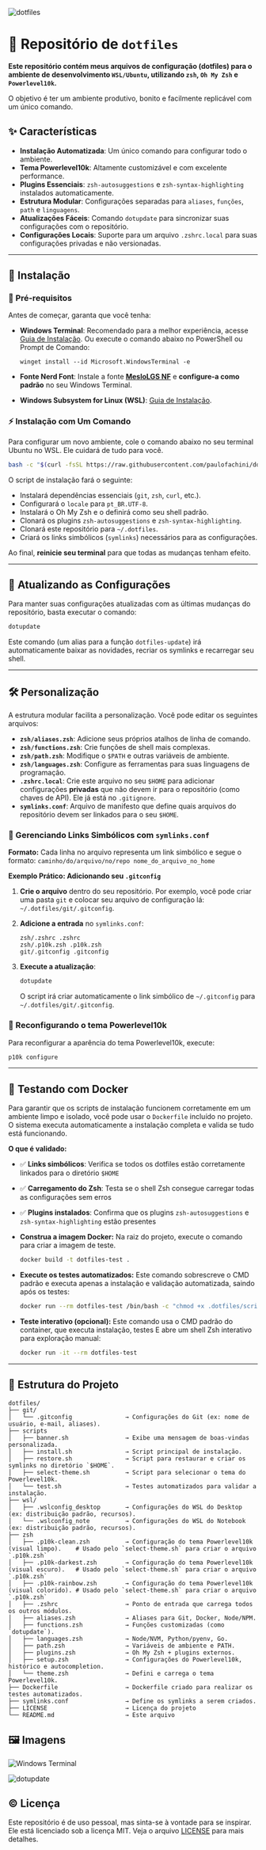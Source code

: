 ![dotfiles](images/banner-dotfiles.png)

# 🧰 Repositório de `dotfiles`

**Este repositório contém meus arquivos de configuração (dotfiles) para o ambiente de desenvolvimento `WSL/Ubuntu`, utilizando `zsh`, `Oh My Zsh` e `Powerlevel10k`.**

O objetivo é ter um ambiente produtivo, bonito e facilmente replicável com um único comando.

## ✨ Características

- **Instalação Automatizada**: Um único comando para configurar todo o ambiente.
- **Tema Powerlevel10k**: Altamente customizável e com excelente performance.
- **Plugins Essenciais**: `zsh-autosuggestions` e `zsh-syntax-highlighting` instalados automaticamente.
- **Estrutura Modular**: Configurações separadas para `aliases`, `funções`, `path` e `linguagens`.
- **Atualizações Fáceis**: Comando `dotupdate` para sincronizar suas configurações com o repositório.
- **Configurações Locais**: Suporte para um arquivo `.zshrc.local` para suas configurações privadas e não versionadas.

---

## 🚀 Instalação

### 📌 Pré-requisitos

Antes de começar, garanta que você tenha:

- **Windows Terminal**: Recomendado para a melhor experiência, acesse [Guia de Instalação](https://github.com/microsoft/terminal).
  Ou execute o comando abaixo no PowerShell ou Prompt de Comando:

  ```shell
  winget install --id Microsoft.WindowsTerminal -e
  ```

- **Fonte Nerd Font**: Instale a fonte **[MesloLGS NF](https://github.com/romkatv/powerlevel10k?tab=readme-ov-file#meslo-nerd-font-patched-for-powerlevel10k)** e **configure-a como padrão** no seu Windows Terminal.
- **Windows Subsystem for Linux (WSL)**: [Guia de Instalação](https://learn.microsoft.com/pt-br/windows/wsl/install).

### ⚡️ Instalação com Um Comando

Para configurar um novo ambiente, cole o comando abaixo no seu terminal Ubuntu no WSL. Ele cuidará de tudo para você.

```bash
bash -c "$(curl -fsSL https://raw.githubusercontent.com/paulofachini/dotfiles/main/scripts/install.sh)"
```

O script de instalação fará o seguinte:

- Instalará dependências essenciais (`git`, `zsh`, `curl`, etc.).
- Configurará o `locale` para `pt_BR.UTF-8`.
- Instalará o Oh My Zsh e o definirá como seu shell padrão.
- Clonará os plugins `zsh-autosuggestions` e `zsh-syntax-highlighting`.
- Clonará este repositório para `~/.dotfiles`.
- Criará os links simbólicos (`symlinks`) necessários para as configurações.

Ao final, **reinicie seu terminal** para que todas as mudanças tenham efeito.

---

## 🔄 Atualizando as Configurações

Para manter suas configurações atualizadas com as últimas mudanças do repositório, basta executar o comando:

```bash
dotupdate
```

Este comando (um alias para a função `dotfiles-update`) irá automaticamente baixar as novidades, recriar os symlinks e recarregar seu shell.

---

## 🛠️ Personalização

A estrutura modular facilita a personalização. Você pode editar os seguintes arquivos:

- **`zsh/aliases.zsh`**: Adicione seus próprios atalhos de linha de comando.
- **`zsh/functions.zsh`**: Crie funções de shell mais complexas.
- **`zsh/path.zsh`**: Modifique o `$PATH` e outras variáveis de ambiente.
- **`zsh/languages.zsh`**: Configure as ferramentas para suas linguagens de programação.
- **`.zshrc.local`**: Crie este arquivo no seu `$HOME` para adicionar configurações **privadas** que não devem ir para o repositório (como chaves de API). Ele já está no `.gitignore`.
- **`symlinks.conf`**: Arquivo de manifesto que define quais arquivos do repositório devem ser linkados para o seu `$HOME`.

### 🔗 Gerenciando Links Simbólicos com `symlinks.conf`

**Formato:**
Cada linha no arquivo representa um link simbólico e segue o formato:
`caminho/do/arquivo/no/repo nome_do_arquivo_no_home`

**Exemplo Prático: Adicionando seu `.gitconfig`**

1. **Crie o arquivo** dentro do seu repositório. Por exemplo, você pode criar uma pasta `git` e colocar seu arquivo de configuração lá: `~/.dotfiles/git/.gitconfig`.
2. **Adicione a entrada** no `symlinks.conf`:

   ```text
   zsh/.zshrc .zshrc
   zsh/.p10k.zsh .p10k.zsh
   git/.gitconfig .gitconfig
   ```

3. **Execute a atualização**:

   ```bash
   dotupdate
   ```

   O script irá criar automaticamente o link simbólico de `~/.gitconfig` para `~/.dotfiles/git/.gitconfig`.

### 🎨 Reconfigurando o tema Powerlevel10k

Para reconfigurar a aparência do tema Powerlevel10k, execute:

```bash
p10k configure
```

---

## 🧪 Testando com Docker

Para garantir que os scripts de instalação funcionem corretamente em um ambiente limpo e isolado, você pode usar o `Dockerfile` incluído no projeto. O sistema executa automaticamente a instalação completa e valida se tudo está funcionando.

**O que é validado:**

- ✅ **Links simbólicos**: Verifica se todos os dotfiles estão corretamente linkados para o diretório `$HOME`
- ✅ **Carregamento do Zsh**: Testa se o shell Zsh consegue carregar todas as configurações sem erros
- ✅ **Plugins instalados**: Confirma que os plugins `zsh-autosuggestions` e `zsh-syntax-highlighting` estão presentes

- **Construa a imagem Docker:**
  Na raiz do projeto, execute o comando para criar a imagem de teste.

  ```bash
  docker build -t dotfiles-test .
  ```

- **Execute os testes automatizados:**
  Este comando sobrescreve o CMD padrão e executa apenas a instalação e validação automatizada, saindo após os testes:

  ```bash
  docker run --rm dotfiles-test /bin/bash -c "chmod +x .dotfiles/scripts/install.sh .dotfiles/scripts/test.sh && .dotfiles/scripts/install.sh && .dotfiles/scripts/test.sh"
  ```

- **Teste interativo (opcional):**
  Este comando usa o CMD padrão do container, que executa instalação, testes E abre um shell Zsh interativo para exploração manual:

  ```bash
  docker run -it --rm dotfiles-test
  ```

---

## 📂 Estrutura do Projeto

```text
dotfiles/
├── git/
│   └── .gitconfig               → Configurações do Git (ex: nome de usuário, e-mail, aliases).
├── scripts
│   ├── banner.sh                → Exibe uma mensagem de boas-vindas personalizada.
│   ├── install.sh               → Script principal de instalação.
│   ├── restore.sh               → Script para restaurar e criar os symlinks no diretório `$HOME`.
│   ├── select-theme.sh          → Script para selecionar o tema do Powerlevel10k.
│   └── test.sh                  → Testes automatizados para validar a instalação.
├── wsl/
│   ├── .wslconfig_desktop       → Configurações do WSL do Desktop (ex: distribuição padrão, recursos).
│   └── .wslconfig_note          → Configurações do WSL do Notebook (ex: distribuição padrão, recursos).
├── zsh
│   ├── .p10k-clean.zsh          → Configuração do tema Powerlevel10k (visual limpo).    # Usado pelo `select-theme.sh` para criar o arquivo `.p10k.zsh`
│   ├── .p10k-darkest.zsh        → Configuração do tema Powerlevel10k (visual escuro).   # Usado pelo `select-theme.sh` para criar o arquivo `.p10k.zsh`
│   ├── .p10k-rainbow.zsh        → Configuração do tema Powerlevel10k (visual colorido). # Usado pelo `select-theme.sh` para criar o arquivo `.p10k.zsh`
│   ├── .zshrc                   → Ponto de entrada que carrega todos os outros módulos.
│   ├── aliases.zsh              → Aliases para Git, Docker, Node/NPM.
│   ├── functions.zsh            → Funções customizadas (como `dotupdate`).
│   ├── languages.zsh            → Node/NVM, Python/pyenv, Go.
│   ├── path.zsh                 → Variáveis de ambiente e PATH.
│   ├── plugins.zsh              → Oh My Zsh + plugins externos.
│   ├── setup.zsh                → Configurações do Powerlevel10k, histórico e autocompletion.
│   └── theme.zsh                → Defini e carrega o tema Powerlevel10k.
├── Dockerfile                   → Dockerfile criado para realizar os testes automatizados.
├── symlinks.conf                → Define os symlinks a serem criados.
├── LICENSE                      → Licença do projeto
└── README.md                    → Este arquivo
```

## 🖼️ Imagens

![Windows Terminal](images/windows-terminal.png)

![dotupdate](images/dotupdate-dotfiles.png)

## ©️ Licença

Este repositório é de uso pessoal, mas sinta-se à vontade para se inspirar.
Ele está licenciado sob a licença MIT. Veja o arquivo [LICENSE](./LICENSE) para mais detalhes.
